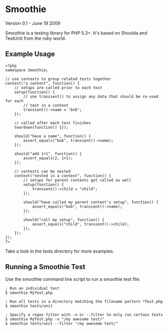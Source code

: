 # Smoothie #

Version 0.1 - June 19 2009

Smoothie is a testing library for PHP 5.3+. It's based on Shoulda and TestUnit from the ruby world.

## Example Usage ##

	<?php
	namespace Smoothie;
	
	// use contexts to group related tests together
	context("a context", function() {
		// setups are called prior to each test
		setup(function() {
			// use transient() to assign any data that should be re-used for each
			// test in a context
			transient()->name = "bob";
		});
	
		// called after each test finishes
		teardown(function() {});
	
		should("have a name", function() {
			assert_equals("bob", transient()->name);
		});
	
		should("add 1+1", function() {
			assert_equals(2, 1+1);
		});
	
		// contexts can be nested
		context("nested in a context", function() {
			// setups for parent contexts get called as well
			setup(function() {
				transient()->child = "child";
			});
	
			should("have called my parent context's setup", function() {
				assert_equals("bob", transient()->name);
			});
	
			should("call my setup", function() {
				assert_equals("child", transient()->child);
			});
		});
	});
	?>

Take a look in the tests directory for more examples.

## Running a Smoothie Test ##

Use the smoothie command line script to run a smoothie test file:

	; Run an individual test
	$ smoothie MyTest.php
	
	; Run all tests in a directory matching the filename pattern *Test.php
	$ smoothie tests/unit
	
	; Specify a regex filter with -n or --filter to only run certain tests
	$ smoothie MyTest.php -n "/my awesome test/"
	$ smoothie tests/unit --filter "/my awesome test/"
 